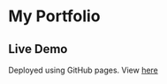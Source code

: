# My Portfolio

## Live Demo
Deployed using GitHub pages. View [here](https://sml-40.github.io/selinalavery/)
